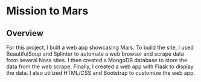# Mission to Mars

## Overview

For this project, I built a web app showcasing Mars. To build the site, I used BeautifulSoup and Splinter to automate a web browser and scrape data from several Nasa sites. I then created a MongoDB database to store the data from the web scrape. Finally, I created a web app with Flask to display the data. I also utilized HTML/CSS and Bootstrap to customize the web app.
